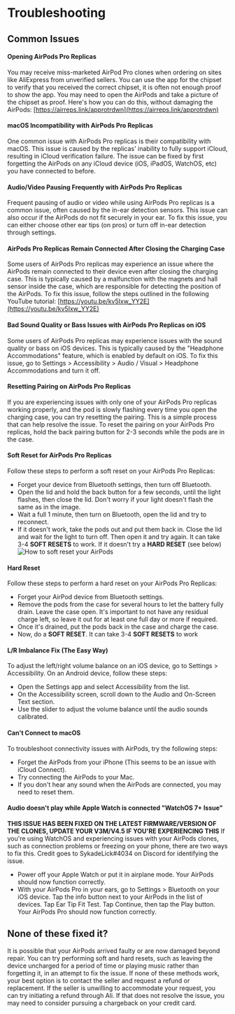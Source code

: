 # Troubleshooting

## **Common Issues**

#### **Opening AirPods Pro Replicas**
You may receive miss-marketed AirPod Pro clones when ordering on sites like AliExpress from unverified sellers. You can use the app for the chipset to verify that you received the correct chipset, it is often not enough proof to show the app. You may need to open the AirPods and take a picture of the chipset as proof. Here's how you can do this, without damaging the AirPods: [https://airreps.link/approtrdwn](https://airreps.link/approtrdwn)

#### **macOS Incompatibility with AirPods Pro Replicas**
One common issue with AirPods Pro replicas is their compatibility with macOS. This issue is caused by the replicas' inability to fully support iCloud, resulting in iCloud verification failure. The issue can be fixed by first forgetting the AirPods on any iCloud device (iOS, iPadOS, WatchOS, etc) you have connected to before.

#### **Audio/Video Pausing Frequently with AirPods Pro Replicas**
Frequent pausing of audio or video while using AirPods Pro replicas is a common issue, often caused by the in-ear detection sensors. This issue can also occur if the AirPods do not fit securely in your ear. To fix this issue, you can either choose other ear tips (on pros) or turn off in-ear detection through settings.

#### **AirPods Pro Replicas Remain Connected After Closing the Charging Case**
Some users of AirPods Pro replicas may experience an issue where the AirPods remain connected to their device even after closing the charging case. This is typically caused by a malfunction with the magnets and hall sensor inside the case, which are responsible for detecting the position of the AirPods. To fix this issue, follow the steps outlined in the following YouTube tutorial: [https://youtu.be/kv5Ixw_YY2E](https://youtu.be/kv5Ixw_YY2E)

#### **Bad Sound Quality or Bass Issues with AirPods Pro Replicas on iOS**
Some users of AirPods Pro replicas may experience issues with the sound quality or bass on iOS devices. This is typically caused by the "Headphone Accommodations" feature, which is enabled by default on iOS. To fix this issue, go to Settings > Accessibility > Audio / Visual > Headphone Accommodations and turn it off.

#### **Resetting Pairing on AirPods Pro Replicas**
If you are experiencing issues with only one of your AirPods Pro replicas working properly, and the pod is slowly flashing every time you open the charging case, you can try resetting the pairing. This is a simple process that can help resolve the issue. To reset the pairing on your AirPods Pro replicas, hold the back pairing button for 2-3 seconds while the pods are in the case.

#### **Soft Reset for AirPods Pro Replicas**
Follow these steps to perform a soft reset on your AirPods Pro Replicas:
- Forget your device from Bluetooth settings, then turn off Bluetooth.
- Open the lid and hold the back button for a few seconds, until the light flashes, then close the lid. Don't worry if your light doesn't flash the same as in the image.
- Wait a full 1 minute, then turn on Bluetooth, open the lid and try to reconnect.
- If it doesn't work, take the pods out and put them back in. Close the lid and wait for the light to turn off. Then open it and try again. It can take 3-4 **SOFT RESETS** to work. If it doesn't try a **HARD RESET** (see below)
![How to soft reset your AirPods](/media/airpodssoftreset.png)

#### **Hard Reset**
Follow these steps to perform a hard reset on your AirPods Pro Replicas:
- Forget your AirPod device from Bluetooth settings.
- Remove the pods from the case for several hours to let the battery fully drain. Leave the case open. It's important to not have any residual charge left, so leave it out for at least one full day or more if required.
- Once it's drained, put the pods back in the case and charge the case.
- Now, do a **SOFT RESET**. It can take 3-4 **SOFT RESETS** to work

#### **L/R Imbalance Fix (The Easy Way)**
To adjust the left/right volume balance on an iOS device, go to Settings > Accessibility. On an Android device, follow these steps:
- Open the Settings app and select Accessibility from the list.
- On the Accessibility screen, scroll down to the Audio and On-Screen Text section.
- Use the slider to adjust the volume balance until the audio sounds calibrated.

#### **Can't Connect to macOS**
To troubleshoot connectivity issues with AirPods, try the following steps:
- Forget the AirPods from your iPhone (This seems to be an issue with iCloud Connect).
- Try connecting the AirPods to your Mac.
- If you don't hear any sound when the AirPods are connected, you may need to reset them.

#### **Audio doesn't play while Apple Watch is connected "WatchOS 7+ Issue"**
**THIS ISSUE HAS BEEN FIXED ON THE LATEST FIRMWARE/VERSION OF THE CLONES, UPDATE YOUR V3M/V4.5 IF YOU'RE EXPERIENCING THIS**
If you're using WatchOS and experiencing issues with your AirPods clones, such as connection problems or freezing on your phone, there are two ways to fix this. Credit goes to SykadeLick#4034 on Discord for identifying the issue.
- Power off your Apple Watch or put it in airplane mode. Your AirPods should now function correctly.
- With your AirPods Pro in your ears, go to Settings > Bluetooth on your iOS device. Tap the info button next to your AirPods in the list of devices. Tap Ear Tip Fit Test. Tap Continue, then tap the Play button. Your AirPods Pro should now function correctly.

## **None of these fixed it?**
It is possible that your AirPods arrived faulty or are now damaged beyond repair. You can try performing soft and hard resets, such as leaving the device uncharged for a period of time or playing music rather than forgetting it, in an attempt to fix the issue. If none of these methods work, your best option is to contact the seller and request a refund or replacement. If the seller is unwilling to accommodate your request, you can try initiating a refund through Ali. If that does not resolve the issue, you may need to consider pursuing a chargeback on your credit card.
